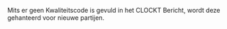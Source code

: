 Mits er geen Kwaliteitscode is gevuld in het CLOCKT Bericht, wordt deze gehanteerd voor nieuwe partijen.